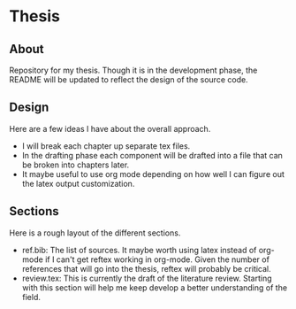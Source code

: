 # Thesis

## About

Repository for my thesis. Though it is in the development phase, the
README will be updated to reflect the design of the source code.

## Design

Here are a few ideas I have about the overall approach.

* I will break each chapter up separate tex files.
* In the drafting phase each component will be drafted into a file
  that can be broken into chapters later.
* It maybe useful to use org mode depending on how well I can figure
  out the latex output customization.

## Sections

Here is a rough layout of the different sections.

* ref.bib: The list of sources. It maybe worth using latex instead of
  org-mode if I can't get reftex working in org-mode. Given the number
  of references that will go into the thesis, reftex will probably be
  critical.
* review.tex: This is currently the draft of the literature review.
  Starting with this section will help me keep develop a better
  understanding of the field.
